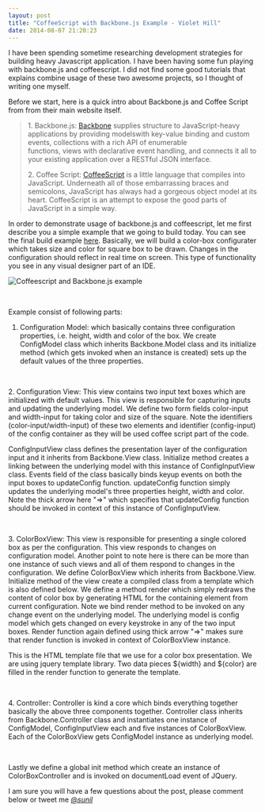 ```yaml
---
layout: post
title: "CoffeeScript with Backbone.js Example - Violet Hill"
date: 2014-08-07 21:20:23
---
```


I have been spending sometime researching development strategies for building heavy Javascript application. I have been having some fun playing with backbone.js and coffeescript. I did not find some good tutorials that explains combine usage of these two awesome projects, so I thought of writing one myself.

Before we start, here is a quick intro about Backbone.js and Coffee Script from from their main website itself.

> 1\. Backbone.js: [Backbone][1] supplies structure to JavaScript-heavy applications by providing modelswith key-value binding and custom events, collections with a rich API of enumerable functions, views with declarative event handling, and connects it all to your existing application over a RESTful JSON interface.
>
> 2\. Coffee Script: [CoffeeScript][2] is a little language that compiles into JavaScript. Underneath all of those embarrassing braces and semicolons, JavaScript has always had a gorgeous object model at its heart. CoffeeScript is an attempt to expose the good parts of JavaScript in a simple way.

In order to demonstrate usage of backbone.js and coffeescript, let me first describe you a simple example that we going to build today. You can see the final build example [here][3]. Basically, we will build a color-box configurater which takes size and color for square box to be drawn. Changes in the configuration should reflect in real time on screen. This type of functionality you see in any visual designer part of an IDE.

![Coffeescript and Backbone.js example][4]

 

Example consist of following parts:

1. Configuration Model: which basically contains three configuration properties, i.e. height, width and color of the box. We create ConfigModel class which inherits Backbone.Model class and its initialize method (which gets invoked when an instance is created) sets up the default values of the three properties. 

 

2\. Configuration View: This view contains two input text boxes which are initialized with default values. This view is responsible for capturing inputs and updating the underlying model. We define two form fields color-input and width-input for taking color and size of the square. Note the identifiers (color-input/width-input) of these two elements and identifier (config-input) of the config container as they will be used coffee script part of the code.

ConfigInputView class defines the presentation layer of the configuration input and it inherits from Backbone.View class. Initialize method creates a linking between the underlying model with this instance of ConfigInputView class. Events field of the class basically binds keyup events on both the input boxes to updateConfig function. updateConfig function simply updates the underlying model's three properties height, width and color. Note the thick arrow here "=>" which specifies that updateConfig function should be invoked in context of this instance of ConfigInputView. 

 

3\. ColorBoxView: This view is responsible for presenting a single colored box as per the configuration. This view responds to changes on configuration model. Another point to note here is there can be more than one instance of such views and all of them respond to changes in the configuration. We define ColorBoxView which inherits from Backbone.View. Initialize method of the view create a compiled class from a template which is also defined below. We define a method render which simply redraws the content of color box by generating HTML for the containing element from current configuration. Note we bind render method to be invoked on any change event on the underlying model. The underlying model is config model which gets changed on every keystroke in any of the two input boxes. Render function again defined using thick arrow "=>" makes sure that render function is invoked in context of ColorBoxView instance.

This is the HTML template file that we use for a color box presentation. We are using jquery template library. Two data pieces ${width} and ${color} are filled in the render function to generate the template.

 

4\. Controller: Controller is kind a core which binds everything together basically the above three components together. Controller class inherits from Backbone.Controller class and instantiates one instance of ConfigModel, ConfigInputView each and five instances of ColorBoxView. Each of the ColorBoxView gets ConfigModel instance as underlying model.

 

Lastly we define a global init method which create an instance of ColorBoxController and is invoked on documentLoad event of JQuery.

I am sure you will have a few questions about the post, please comment below or tweet me [@_sunil_][5]

[1]: http://github.com/documentcloud/backbone/
[2]: http://jashkenas.github.com/coffee-script/
[3]: http://droot.github.com/colorbox/app.html
[4]: http://droot.github.com/colorbox/cf_1.png
[5]: http://twitter.com/_sunil_
